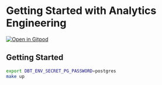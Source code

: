 # Getting Started with Analytics Engineering

[![Open in Gitpod](https://gitpod.io/button/open-in-gitpod.svg)](https://gitpod.io/#https://github.com/zkan/getting-started-with-analytics-engineering)

## Getting Started

```sh
export DBT_ENV_SECRET_PG_PASSWORD=postgres
make up
```